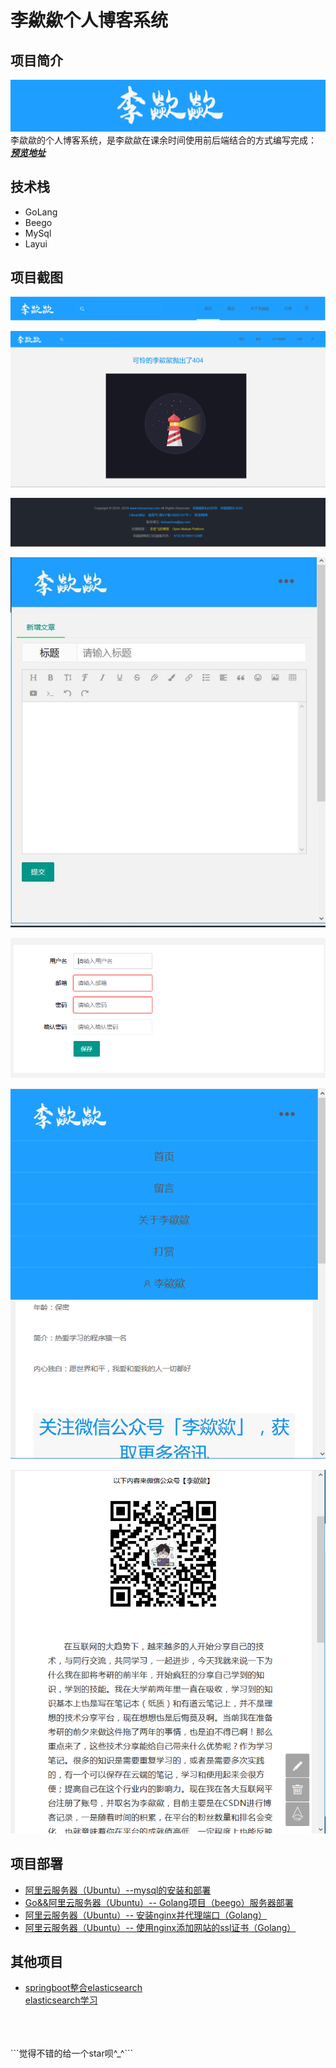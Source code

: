 # 李歘歘个人博客系统
## 项目简介
![logo](https://github.com/lichuachua/lccblog/blob/master/static/readme/lcc.png)  
李歘歘的个人博客系统，是李歘歘在课余时间使用前后端结合的方式编写完成：  
[___预览地址___](https://lichuachua.com/)  

## 技术栈
* GoLang
* Beego
* MySql
* Layui  

## 项目截图  
![logo](https://github.com/lichuachua/lccblog/blob/master/static/readme/header.png)  

![logo](https://github.com/lichuachua/lccblog/blob/master/static/readme/404.png)  

![logo](https://github.com/lichuachua/lccblog/blob/master/static/readme/footer.png)  

![logo](https://github.com/lichuachua/lccblog/blob/master/static/readme/bianji.jpg)  

![logo](https://github.com/lichuachua/lccblog/blob/master/static/readme/register.png)  

![logo](https://github.com/lichuachua/lccblog/blob/master/static/readme/shoujiduan.png)  

![logo](https://github.com/lichuachua/lccblog/blob/master/static/readme/xiangqing.png)  


## 项目部署
* [阿里云服务器（Ubuntu）--mysql的安装和部署](https://blog.csdn.net/qq_42410605/article/details/96146368)  
* [Go&&阿里云服务器（Ubuntu）-- Golang项目（beego）服务器部署](https://blog.csdn.net/qq_42410605/article/details/96479892)  
* [阿里云服务器（Ubuntu）-- 安装nginx并代理端口（Golang）](https://blog.csdn.net/qq_42410605/article/details/101834646)  
* [阿里云服务器（Ubuntu）-- 使用nginx添加网站的ssl证书（Golang）](https://blog.csdn.net/qq_42410605/article/details/101835787)  


## 其他项目
* [springboot整合elasticsearch](https://github.com/lichuachua/springboot-elasticsearch)  
  [elasticsearch学习](https://blog.csdn.net/qq_42410605/article/category/9180983)  

<br>
<br>
<br>
```觉得不错的给一个star呗^_^```  
